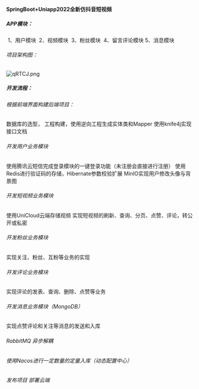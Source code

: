 #### SpringBoot+Uniapp2022全新仿抖音短视频



##### APP模块：

​		1、用户模块
​		2、视频模块
​		3、粉丝模块
​		4、留言评论模块
​		5、消息模块

###### 项目架构图：

![qRTCJ.png](https://s1.328888.xyz/2022/05/14/qRTCJ.png)



##### 开发流程：
###### 根据前端界面构建后端项目：
数据库的选型，
工程构建，使用逆向工程生成实体类和Mapper
使用knife4j实现接口文档 
###### 开发用户业务模块
使用腾讯云短信完成登录模块的一键登录功能（未注册会直接进行注册）
使用Redis进行验证码的存储，Hibernate参数校验扩展
MinIO实现用户修改头像与背景图
###### 开发短视频业务模块 
使用UniCloud云端存储视频
实现短视频的刷新、查询、分页、点赞、评论，转公开或私密
###### 开发粉丝业务模块
实现关注、粉丝、互粉等业务的实现
###### 开发评论业务模块
实现评论的发表、查询、删除、点赞等业务
###### 开发消息业务模块（MongoDB）
实现点赞评论和关注等消息的发送和入库
###### RabbitMQ 异步解耦
###### 使用Nacos进行一定数量的定量入库（动态配置中心）
###### 发布项目 部署云端

